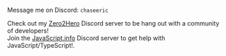 Message me on Discord: `chaseeric`

Check out my [Zero2Hero](https://discord.gg/cXG3KGKuu6) Discord server to be hang out with a community of developers!  
Join the [JavaScript.info](https://discord.gg/TfM7Frw2ED) Discord server to get help with JavaScript/TypeScript!.  
